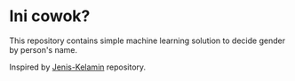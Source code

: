 # Ini cowok?

This repository contains simple machine learning solution to decide gender by person's name.

Inspired by [Jenis-Kelamin](https://github.com/irfani/Jenis-Kelamin) repository.